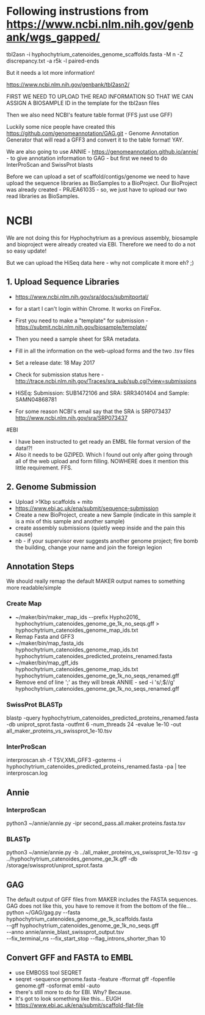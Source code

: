 # Following instrustions from https://www.ncbi.nlm.nih.gov/genbank/wgs_gapped/

tbl2asn -i hyphochytrium_catenoides_genome_scaffolds.fasta -M n -Z discrepancy.txt -a r5k -l paired-ends

But it needs a lot more information!

https://www.ncbi.nlm.nih.gov/genbank/tbl2asn2/


FIRST WE NEED TO UPLOAD THE READ INFORMATION SO THAT WE CAN ASSIGN A BIOSAMPLE ID in the template for the tbl2asn files

Then we also need NCBI's feature table format (FFS just use GFF)

Luckily some nice people have created this https://github.com/genomeannotation/GAG.git - Genome Annotation Generator that will read a GFF3 and convert it to the table format! YAY.

We are also going to use ANNIE - https://genomeannotation.github.io/annie/ - to give annotation information to GAG - but first we need to do InterProScan and SwissProt blasts

Before we can upload a set of scaffold/contigs/genome we need to have upload the sequence libraries as BioSamples to a BioProject. Our BioProject was already created - PRJEA61035 - so,
we just have to upload our two read libraries as BioSamples.

# NCBI

We are not doing this for Hyphochytrium as a previous assembly, biosample and bioproject were already created via EBI. Therefore we need to do a not so easy update!

But we can upload the HiSeq data here - why not complicate it more eh? ;)

## 1. Upload Sequence Libraries
 * https://www.ncbi.nlm.nih.gov/sra/docs/submitportal/
 * for a start I can't login within Chrome. It works on FireFox.
 * First you need to make a "template" for submission - https://submit.ncbi.nlm.nih.gov/biosample/template/
 * Then you need a sample sheet for SRA metadata.
 * Fill in all the information on the web-upload forms and the two .tsv files
 * Set a release date: 18 May 2017
 * Check for submission status here - http://trace.ncbi.nlm.nih.gov/Traces/sra_sub/sub.cgi?view=submissions

 * HiSEq: Submission: SUB1472106 and SRA: SRR3401404 and Sample: SAMN04868781

 * For some reason NCBI's email say that the SRA is SRP073437 http://www.ncbi.nlm.nih.gov/sra/SRP073437

#EBI

* I have been instructed to get ready an EMBL file format version of the data!?!
* Also it needs to be GZIPED. Which I found out only after going through all of the web upload and form filling. NOWHERE does it mention this little requirement. FFS.

## 2. Genome Submission
 * Upload >1Kbp scaffolds + mito
 * https://www.ebi.ac.uk/ena/submit/sequence-submission
 * Create a new BioProject, create a new Sample (indicate in this sample it is a mix of this sample and another sample)
 * create assembly submissions (quietly weep inside and the pain this cause)
 * nb - if your supervisor ever suggests another genome project; fire bomb the building, change your name and join the foreign legion

## Annotation Steps

We should really remap the default MAKER output names to something more readable/simple

### Create Map
 * ~/maker/bin/maker_map_ids --prefix Hypho2016_ hyphochytrium_catenoides_genome_ge_1k_no_seqs.gff > hyphochytrium_catenoides_genome_map_ids.txt
 * Remap Fasta and GFF3
 * ~/maker/bin/map_fasta_ids hyphochytrium_catenoides_genome_map_ids.txt hyphochytrium_catenoides_predicted_proteins_renamed.fasta
 * ~/maker/bin/map_gff_ids hyphochytrium_catenoides_genome_map_ids.txt hyphochytrium_catenoides_genome_ge_1k_no_seqs_renamed.gff
 * Remove end of line ';' as they will break ANNIE - sed -i 's/;$//g' hyphochytrium_catenoides_genome_ge_1k_no_seqs_renamed.gff

### SwissProt BLASTp
blastp -query hyphochytrium_catenoides_predicted_proteins_renamed.fasta -db uniprot_sprot.fasta -outfmt 6 -num_threads 24 -evalue 1e-10 -out all_maker_proteins_vs_swissprot_1e-10.tsv

### InterProScan
interproscan.sh -f TSV,XML,GFF3 -goterms -i hyphochytrium_catenoides_predicted_proteins_renamed.fasta -pa | tee interproscan.log

## Annie

### InterproScan
python3 ~/annie/annie.py -ipr second_pass.all.maker.proteins.fasta.tsv

### BLASTp
python3 ~/annie/annie.py -b ../all_maker_proteins_vs_swissprot_1e-10.tsv -g ../hyphochytrium_catenoides_genome_ge_1k.gff -db /storage/swissprot/uniprot_sprot.fasta

## GAG
The default output of GFF files from MAKER includes the FASTA sequences. GAG does not like this, you have to remove it from the bottom of the file... 
python ~/GAG/gag.py --fasta hyphochytrium_catenoides_genome_ge_1k_scaffolds.fasta \
--gff hyphochytrium_catenoides_genome_ge_1k_no_seqs.gff \
--anno annie/annie_blast_swissprot_output.tsv \
--fix_terminal_ns --fix_start_stop --flag_introns_shorter_than 10

## Convert GFF and FASTA to EMBL

* use EMBOSS tool SEQRET
* seqret -sequence genome.fasta -feature -fformat gff -fopenfile genome.gff -osformat embl -auto
* there's still more to do for EBI. Why? Because.
* It's got to look something like this... EUGH
* https://www.ebi.ac.uk/ena/submit/scaffold-flat-file
